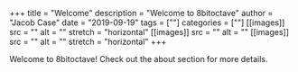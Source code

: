 +++
title = "Welcome"
description = "Welcome to 8bitoctave"
author = "Jacob Case"
date = "2019-09-19"
tags = [""]
categories = [""]
[[images]]
  src = ""
  alt = ""
  stretch = "horizontal"
[[images]]
  src = ""
  alt = ""
[[images]]
  src = ""
  alt = ""
  stretch = "horizontal"
+++

Welcome to 8bitoctave! Check out the about section for more details.
<!--more-->


